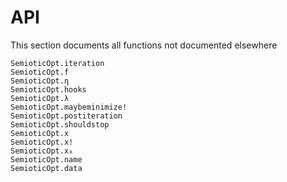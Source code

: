 # API

This section documents all functions not documented elsewhere

```@docs
SemioticOpt.iteration
SemioticOpt.f
SemioticOpt.η
SemioticOpt.hooks
SemioticOpt.λ
SemioticOpt.maybeminimize!
SemioticOpt.postiteration
SemioticOpt.shouldstop
SemioticOpt.x
SemioticOpt.x!
SemioticOpt.x₀
SemioticOpt.name
SemioticOpt.data
```

